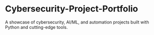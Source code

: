 # Cybersecurity-Project-Portfolio
A showcase of cybersecurity, AI/ML, and automation projects built with Python and cutting-edge tools.
